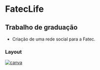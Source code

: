 # FatecLife
## Trabalho de graduação
 - Criação de uma rede social para a Fatec.

### Layout
 [![canva](https://img.shields.io/badge/Layout_inicial-0A66C2?style=for-the-badge&logo=canva&logoColor=white)](https://www.canva.com/design/DAFakvujt8M/tBS7xztOJZFOx1eYwxyO8A/view?utm_content=DAFakvujt8M&utm_campaign=designshare&utm_medium=link&utm_source=homepage_design_menu)
